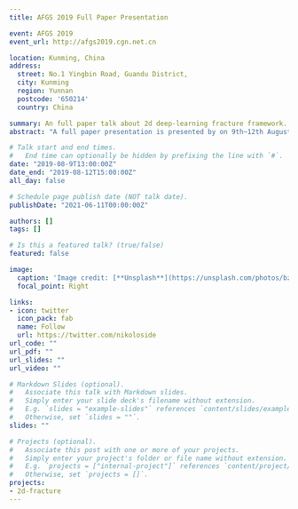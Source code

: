 ```yaml
---
title: AFGS 2019 Full Paper Presentation

event: AFGS 2019
event_url: http://afgs2019.cgn.net.cn

location: Kunming, China
address:
  street: No.1 Yingbin Road, Guandu District, 
  city: Kunming
  region: Yunnan
  postcode: '650214'
  country: China

summary: An full paper talk about 2d deep-learning fracture framework.
abstract: "A full paper presentation is presented by on 9th~12th August 2019, Asian Forum on Graphic Science (AFGS) 2019."

# Talk start and end times.
#   End time can optionally be hidden by prefixing the line with `#`.
date: "2019-08-9T13:00:00Z"
date_end: "2019-08-12T15:00:00Z"
all_day: false

# Schedule page publish date (NOT talk date).
publishDate: "2021-06-11T00:00:00Z"

authors: []
tags: []

# Is this a featured talk? (true/false)
featured: false

image:
  caption: 'Image credit: [**Unsplash**](https://unsplash.com/photos/bzdhc5b3Bxs)'
  focal_point: Right

links:
- icon: twitter
  icon_pack: fab
  name: Follow
  url: https://twitter.com/nikoloside
url_code: ""
url_pdf: ""
url_slides: ""
url_video: ""

# Markdown Slides (optional).
#   Associate this talk with Markdown slides.
#   Simply enter your slide deck's filename without extension.
#   E.g. `slides = "example-slides"` references `content/slides/example-slides.md`.
#   Otherwise, set `slides = ""`.
slides: ""

# Projects (optional).
#   Associate this post with one or more of your projects.
#   Simply enter your project's folder or file name without extension.
#   E.g. `projects = ["internal-project"]` references `content/project/deep-learning/index.md`.
#   Otherwise, set `projects = []`.
projects:
- 2d-fracture
---
```



<!-- 
{{% callout note %}}
Click on the **Slides** button above to view the built-in slides feature.
{{% /callout %}}
Slides can be added in a few ways:

- **Create** slides using Wowchemy's [*Slides*](https://wowchemy.com/docs/managing-content/#create-slides) feature and link using `slides` parameter in the front matter of the talk file
- **Upload** an existing slide deck to `static/` and link using `url_slides` parameter in the front matter of the talk file
- **Embed** your slides (e.g. Google Slides) or presentation video on this page using [shortcodes](https://wowchemy.com/docs/writing-markdown-latex/).

Further event details, including [page elements](https://wowchemy.com/docs/writing-markdown-latex/) such as image galleries, can be added to the body of this page.
-->
